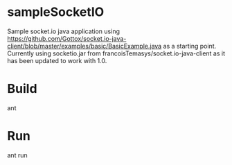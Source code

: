 sampleSocketIO
==============

Sample socket.io java application using https://github.com/Gottox/socket.io-java-client/blob/master/examples/basic/BasicExample.java as a starting point.  Currently using socketio.jar from francoisTemasys/socket.io-java-client as it has been updated to work with 1.0.

Build
=====

ant


Run
==

ant run
